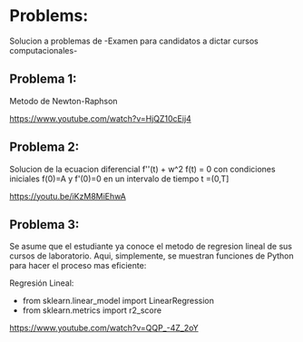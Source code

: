 # Problems:
Solucion a problemas de -Examen para candidatos a dictar cursos computacionales-

## Problema 1: 

Metodo de Newton-Raphson

https://www.youtube.com/watch?v=HjQZ10cEij4

## Problema 2: 

Solucion de la ecuacion diferencial f''(t) + w^2 f(t) = 0 con condiciones iniciales f(0)=A y f'(0)=0 en un intervalo de tiempo t =(0,T]

https://youtu.be/iKzM8MiEhwA

## Problema 3:

Se asume que el estudiante ya conoce el metodo de regresion lineal de sus cursos de laboratorio. Aqui, simplemente, se muestran funciones de Python para hacer el proceso mas eficiente:

Regresión Lineal: 
 - from sklearn.linear_model import LinearRegression
 - from sklearn.metrics import r2_score
 
https://www.youtube.com/watch?v=QQP_-4Z_2oY
